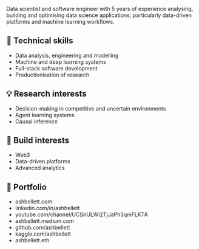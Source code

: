 Data scientist and software engineer with 5 years of experience analysing, building and optimising data science applications; particularly data-driven platforms and machine learning workflows.

## 🔑 Technical skills
- Data analysis, engineering and modelling
- Machine and deep learning systems
- Full-stack software development
- Productionisation of research

## 💡 Research interests
- Decision-making in competitive and uncertain environments
- Agent learning systems
- Causal inference

## 🔧 Build interests
- Web3
- Data-driven platforms
- Advanced analytics

## 📔 Portfolio
- ashbellett.com
- linkedin.com/in/ashbellett
- youtube.com/channel/UCSirULWi2TjJaPh3qmFLKTA
- ashbellett.medium.com
- github.com/ashbellett
- kaggle.com/ashbellett
- ashbellett.eth
